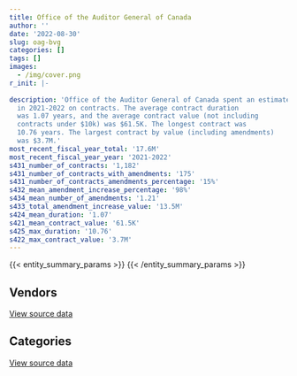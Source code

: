 ```yaml
---
title: Office of the Auditor General of Canada
author: ''
date: '2022-08-30'
slug: oag-bvg
categories: []
tags: []
images:
  - /img/cover.png
r_init: |-
  
description: 'Office of the Auditor General of Canada spent an estimated $17.6M
  in 2021-2022 on contracts. The average contract duration
  was 1.07 years, and the average contract value (not including
  contracts under $10k) was $61.5K. The longest contract was
  10.76 years. The largest contract by value (including amendments)
  was $3.7M.'
most_recent_fiscal_year_total: '17.6M'
most_recent_fiscal_year_year: '2021-2022'
s431_number_of_contracts: '1,182'
s431_number_of_contracts_with_amendments: '175'
s431_number_of_contracts_amendments_percentage: '15%'
s432_mean_amendment_increase_percentage: '98%'
s434_mean_number_of_amendments: '1.21'
s433_total_amendment_increase_value: '13.5M'
s424_mean_duration: '1.07'
s421_mean_contract_value: '61.5K'
s425_max_duration: '10.76'
s422_max_contract_value: '3.7M'
---
```


<script src="/rmarkdown-libs/htmlwidgets/htmlwidgets.js"></script>
<link href="/rmarkdown-libs/datatables-css/datatables-crosstalk.css" rel="stylesheet" />
<script src="/rmarkdown-libs/datatables-binding/datatables.js"></script>
<script src="/rmarkdown-libs/jquery/jquery-3.6.0.min.js"></script>
<link href="/rmarkdown-libs/dt-core-bootstrap/css/dataTables.bootstrap.min.css" rel="stylesheet" />
<link href="/rmarkdown-libs/dt-core-bootstrap/css/dataTables.bootstrap.extra.css" rel="stylesheet" />
<script src="/rmarkdown-libs/dt-core-bootstrap/js/jquery.dataTables.min.js"></script>
<script src="/rmarkdown-libs/dt-core-bootstrap/js/dataTables.bootstrap.min.js"></script>
<link href="/rmarkdown-libs/crosstalk/css/crosstalk.min.css" rel="stylesheet" />
<script src="/rmarkdown-libs/crosstalk/js/crosstalk.min.js"></script>
<script src="/rmarkdown-libs/htmlwidgets/htmlwidgets.js"></script>
<link href="/rmarkdown-libs/datatables-css/datatables-crosstalk.css" rel="stylesheet" />
<script src="/rmarkdown-libs/datatables-binding/datatables.js"></script>
<script src="/rmarkdown-libs/jquery/jquery-3.6.0.min.js"></script>
<link href="/rmarkdown-libs/dt-core-bootstrap/css/dataTables.bootstrap.min.css" rel="stylesheet" />
<link href="/rmarkdown-libs/dt-core-bootstrap/css/dataTables.bootstrap.extra.css" rel="stylesheet" />
<script src="/rmarkdown-libs/dt-core-bootstrap/js/jquery.dataTables.min.js"></script>
<script src="/rmarkdown-libs/dt-core-bootstrap/js/dataTables.bootstrap.min.js"></script>
<link href="/rmarkdown-libs/crosstalk/css/crosstalk.min.css" rel="stylesheet" />
<script src="/rmarkdown-libs/crosstalk/js/crosstalk.min.js"></script>

{{< entity_summary_params >}}
{{< /entity_summary_params >}}

## Vendors

<div id="htmlwidget-1" style="width:100%;height:auto;" class="datatables html-widget"></div>
<script type="application/json" data-for="htmlwidget-1">{"x":{"style":"bootstrap","filter":"none","vertical":false,"data":[["<a href=\"/vendors/acme_future_security_controls/\">ACME FUTURE SECURITY CONTROLS<\/a>","<a href=\"/vendors/adga_group/\">ADGA GROUP<\/a>","<a href=\"/vendors/advanced_business_interiors/\">ADVANCED BUSINESS INTERIORS<\/a>","<a href=\"/vendors/advanced_chippewa_technologies/\">ADVANCED CHIPPEWA TECHNOLOGIES<\/a>","<a href=\"/vendors/altis_human_resources/\">ALTIS HUMAN RESOURCES<\/a>","<a href=\"/vendors/bdo_canada/\">BDO CANADA<\/a>","<a href=\"/vendors/bell_canada/\">BELL CANADA<\/a>","<a href=\"/vendors/blackberry/\">BLACKBERRY<\/a>","<a href=\"/vendors/brookfield_global_integrated_solutions/\">BROOKFIELD GLOBAL INTEGRATED SOLUTIONS<\/a>","<a href=\"/vendors/calian/\">CALIAN<\/a>","<a href=\"/vendors/carahsoft_technology/\">CARAHSOFT TECHNOLOGY<\/a>","<a href=\"/vendors/cdw_canada/\">CDW CANADA<\/a>","<a href=\"/vendors/cistel_technology/\">CISTEL TECHNOLOGY<\/a>","<a href=\"/vendors/click_networks/\">CLICK NETWORKS<\/a>","<a href=\"/vendors/cofomo/\">COFOMO<\/a>","<a href=\"/vendors/compugen/\">COMPUGEN<\/a>","<a href=\"/vendors/dell_computer/\">DELL COMPUTER<\/a>","<a href=\"/vendors/deloitte_and_touche/\">DELOITTE AND TOUCHE<\/a>","<a href=\"/vendors/dnr_consulting_group/\">DNR CONSULTING GROUP<\/a>","<a href=\"/vendors/donna_cona/\">DONNA CONA<\/a>","<a href=\"/vendors/ebsco_canada/\">EBSCO CANADA<\/a>","<a href=\"/vendors/ecole_de_langues_abce/\">ECOLE DE LANGUES ABCE<\/a>","<a href=\"/vendors/ecole_de_langues_la_cite/\">ECOLE DE LANGUES LA CITE<\/a>","<a href=\"/vendors/ernst_young/\">ERNST YOUNG<\/a>","<a href=\"/vendors/excel_human_resources/\">EXCEL HUMAN RESOURCES<\/a>","<a href=\"/vendors/fast_track_staffing/\">FAST TRACK STAFFING<\/a>","<a href=\"/vendors/federal_express_canada/\">FEDERAL EXPRESS CANADA<\/a>","<a href=\"/vendors/gartner/\">GARTNER<\/a>","<a href=\"/vendors/genesis_integration/\">GENESIS INTEGRATION<\/a>","<a href=\"/vendors/graybridge_international_consulting/\">GRAYBRIDGE INTERNATIONAL CONSULTING<\/a>","<a href=\"/vendors/hypertec/\">HYPERTEC<\/a>","<a href=\"/vendors/ibm_canada/\">IBM CANADA<\/a>","<a href=\"/vendors/ihs_global/\">IHS GLOBAL<\/a>","<a href=\"/vendors/info_tech_research_group/\">INFO TECH RESEARCH GROUP<\/a>","<a href=\"/vendors/insa/\">INSA<\/a>","<a href=\"/vendors/ipss/\">IPSS<\/a>","<a href=\"/vendors/iron_mountain/\">IRON MOUNTAIN<\/a>","<a href=\"/vendors/it_net_consultants/\">IT NET CONSULTANTS<\/a>","<a href=\"/vendors/itex/\">ITEX<\/a>","<a href=\"/vendors/j_l_richards_associates/\">J L RICHARDS ASSOCIATES<\/a>","<a href=\"/vendors/keydata_associates/\">KEYDATA ASSOCIATES<\/a>","<a href=\"/vendors/kpmg/\">KPMG<\/a>","<a href=\"/vendors/leo_pisces_services_group/\">LEO PISCES SERVICES GROUP<\/a>","<a href=\"/vendors/lexisnexis_canada/\">LEXISNEXIS CANADA<\/a>","<a href=\"/vendors/m_d_charlton/\">M D CHARLTON<\/a>","<a href=\"/vendors/microsoft_canada/\">MICROSOFT CANADA<\/a>","<a href=\"/vendors/mindwire_systems/\">MINDWIRE SYSTEMS<\/a>","<a href=\"/vendors/morneau_shepell/\">MORNEAU SHEPELL<\/a>","<a href=\"/vendors/nisha_techonologies/\">NISHA TECHONOLOGIES<\/a>","<a href=\"/vendors/nitam_solutions/\">NITAM SOLUTIONS<\/a>","<a href=\"/vendors/northern_micro/\">NORTHERN MICRO<\/a>","<a href=\"/vendors/opentext/\">OPENTEXT<\/a>","<a href=\"/vendors/oracle_canada/\">ORACLE CANADA<\/a>","<a href=\"/vendors/pricewaterhouse_coopers/\">PRICEWATERHOUSE COOPERS<\/a>","<a href=\"/vendors/proquest/\">PROQUEST<\/a>","<a href=\"/vendors/r_e_gilmore_investments/\">R E GILMORE INVESTMENTS<\/a>","<a href=\"/vendors/raymond_chabot_grant_thornton/\">RAYMOND CHABOT GRANT THORNTON<\/a>","<a href=\"/vendors/rhea/\">RHEA<\/a>","<a href=\"/vendors/ricoh/\">RICOH<\/a>","<a href=\"/vendors/rogers/\">ROGERS<\/a>","<a href=\"/vendors/samson_associes/\">SAMSON ASSOCIES<\/a>","<a href=\"/vendors/sas_institute/\">SAS INSTITUTE<\/a>","<a href=\"/vendors/scalar_decisions/\">SCALAR DECISIONS<\/a>","<a href=\"/vendors/si_systems/\">SI SYSTEMS<\/a>","<a href=\"/vendors/simplex_grinnell/\">SIMPLEX GRINNELL<\/a>","<a href=\"/vendors/softchoice/\">SOFTCHOICE<\/a>","<a href=\"/vendors/st_joseph_print_group/\">ST JOSEPH PRINT GROUP<\/a>","<a href=\"/vendors/stiff_sentences/\">STIFF SENTENCES<\/a>","<a href=\"/vendors/stratos/\">STRATOS<\/a>","<a href=\"/vendors/teknion/\">TEKNION<\/a>","<a href=\"/vendors/telus_canada/\">TELUS CANADA<\/a>","<a href=\"/vendors/teramach_technologies/\">TERAMACH TECHNOLOGIES<\/a>","<a href=\"/vendors/the_aim_group/\">THE AIM GROUP<\/a>","<a href=\"/vendors/the_masha_krupp_translation_group/\">THE MASHA KRUPP TRANSLATION GROUP<\/a>","<a href=\"/vendors/the_right_door_consulting/\">THE RIGHT DOOR CONSULTING<\/a>","<a href=\"/vendors/thomson_reuters/\">THOMSON REUTERS<\/a>","<a href=\"/vendors/totem_offisource/\">TOTEM OFFISOURCE<\/a>","<a href=\"/vendors/toyota/\">TOYOTA<\/a>","<a href=\"/vendors/wolters_kluwer/\">WOLTERS KLUWER<\/a>"],[32883.14,null,76789.16,null,0,39454.24,123000,null,null,null,null,97938.93,109216.46,null,null,null,null,545276.65,49418.32,null,74773.35,0,47260.23,367533.05,null,3671.05,75000,83533.55,80059.48,34178.5,72750,null,373.3,4941.04,70085.72,280.29,null,null,537637.29,3224.2,null,212842.72,29261.31,null,null,null,null,0,690188.1,null,40983.74,36589.4,23094.85,277827.74,39101.54,null,102154.39,null,201565.81,65792.81,0,null,12036.65,null,null,41454.48,30324.08,0,30244.19,null,44739.79,113991.03,null,0,85164.43,null,null,null,160043.05],[11300,null,21045.12,null,54226.44,28695.98,null,113978.6,36200,null,19961.51,169622.46,400624.12,null,767712.65,null,60479.6,765404.48,null,null,null,19866,61815.7,330803.25,36245.88,11668.7,null,250053.2,95914.12,70857.88,null,160708.2,7190.94,55720.8,64708.27,null,null,null,11881.66,null,23319.81,157774.38,55474.57,1674.58,27538.48,62150,256561.99,9044.52,493673,null,46271.24,345307.84,null,356273.23,2562.03,12781.35,159101.12,1301.05,162197.15,7369.42,0,41900.4,null,null,24860,78676.94,8904.94,null,5549.67,null,28899.83,null,17865.3,null,62198.78,null,null,null,177449.01],[null,null,49057.68,null,13994.57,28617.58,160000,194497.86,null,754.29,null,647234.56,442266.87,189.28,1248859.46,8953.43,92765.4,1238204.47,null,331948.8,null,0,32091.75,425102.35,null,null,null,533659.08,25346.24,104478.47,226712,null,6798,208205.73,40367.7,null,null,null,28056.74,null,48678.46,1175260.96,null,8489.18,null,1572319.4,1248601.68,19024.68,641343.94,null,null,76135.16,31052.09,2167791.7,26283.93,4661.43,166764.14,15556.06,161753.99,7349.29,0,null,null,14187.15,null,118356.52,null,null,11302.72,null,27017.17,null,20667.7,null,65896.84,null,null,90776,203804.32],[null,941.67,38335.7,33262.24,25668.43,85799.95,null,122884.53,null,198076,null,482408.29,442266.87,13628.25,1248859.46,1998.53,136352.4,1627472.33,null,77054.7,null,58320,0,285925.67,null,null,null,394357.45,null,25364.79,79663.88,null,null,108054.78,46926.22,null,23086.15,231531.89,192895.54,11300,425848.68,596322.69,null,22279.08,null,1059311.79,1248601.68,0,453599.8,40126.56,73669.22,38828.92,116323.74,1007050.61,31708.12,null,128012.82,23335.27,59238.82,2456.47,0,null,null,96157.35,null,4561.5,null,null,11074,55838.84,10779.35,null,null,null,1568.93,20805.87,65869.8,null,180274.92]],"container":"<table class=\"table table-striped table-hover row-border order-column display\">\n  <thead>\n    <tr>\n      <th>Vendor<\/th>\n      <th>2018-2019<\/th>\n      <th>2019-2020<\/th>\n      <th>2020-2021<\/th>\n      <th>2021-2022<\/th>\n    <\/tr>\n  <\/thead>\n<\/table>","options":{"order":[[4,"desc"]],"pageLength":10,"autoWidth":true,"columnDefs":[{"targets":1,"render":"function(data, type, row, meta) {\n    return type !== 'display' ? data : DTWidget.formatCurrency(data, \"$\", 2, 3, \",\", \".\", true, null);\n  }"},{"targets":2,"render":"function(data, type, row, meta) {\n    return type !== 'display' ? data : DTWidget.formatCurrency(data, \"$\", 2, 3, \",\", \".\", true, null);\n  }"},{"targets":3,"render":"function(data, type, row, meta) {\n    return type !== 'display' ? data : DTWidget.formatCurrency(data, \"$\", 2, 3, \",\", \".\", true, null);\n  }"},{"targets":4,"render":"function(data, type, row, meta) {\n    return type !== 'display' ? data : DTWidget.formatCurrency(data, \"$\", 2, 3, \",\", \".\", true, null);\n  }"},{"width":"16%","targets":[1,2,3,4]},{"className":"dt-right","targets":[1,2,3,4]}],"orderClasses":false}},"evals":["options.columnDefs.0.render","options.columnDefs.1.render","options.columnDefs.2.render","options.columnDefs.3.render"],"jsHooks":[]}</script>
<p class="text-right">
<a href="https://github.com/GoC-Spending/contracts-data/tree/main/data/out/departments/oag-bvg/summary_by_fiscal_year_by_vendor.csv" class="source-data-link btn btn-link">View source data</a>
</p>

## Categories

<div id="htmlwidget-2" style="width:100%;height:auto;" class="datatables html-widget"></div>
<script type="application/json" data-for="htmlwidget-2">{"x":{"style":"bootstrap","filter":"none","vertical":false,"data":[["<a href=\"/categories/other/\">(Other)<\/a>","<a href=\"/categories/facilities_and_construction/\">Facilities and construction<\/a>","<a href=\"/categories/office_management/\">Office management<\/a>","<a href=\"/categories/professional_services/\">Professional services<\/a>","<a href=\"/categories/information_technology/\">Information technology<\/a>","<a href=\"/categories/medical/\">Medical<\/a>","<a href=\"/categories/transportation_and_logistics/\">Transportation and logistics<\/a>","<a href=\"/categories/industrial_products_and_services/\">Industrial products and services<\/a>","<a href=\"/categories/security_and_protection/\">Security and protection<\/a>","<a href=\"/categories/human_capital/\">Human capital<\/a>"],[null,32883.14,662007.06,3031435.45,3208666.2,null,75000,null,null,930504.03],[18645,53936.68,1127618.14,4206247.42,3851146.63,null,24860,200101.64,null,1116005.7],[null,42587.1,286448.1,9251252.36,7400944.05,16950,130608.5,null,12995,1498231.04],[null,null,396710.72,8699147.4,6893429.73,16950,null,null,16950,1550322.72]],"container":"<table class=\"table table-striped table-hover row-border order-column display\">\n  <thead>\n    <tr>\n      <th>Category<\/th>\n      <th>2018-2019<\/th>\n      <th>2019-2020<\/th>\n      <th>2020-2021<\/th>\n      <th>2021-2022<\/th>\n    <\/tr>\n  <\/thead>\n<\/table>","options":{"order":[[4,"desc"]],"dom":"t","pageLength":30,"autoWidth":true,"columnDefs":[{"targets":1,"render":"function(data, type, row, meta) {\n    return type !== 'display' ? data : DTWidget.formatCurrency(data, \"$\", 2, 3, \",\", \".\", true, null);\n  }"},{"targets":2,"render":"function(data, type, row, meta) {\n    return type !== 'display' ? data : DTWidget.formatCurrency(data, \"$\", 2, 3, \",\", \".\", true, null);\n  }"},{"targets":3,"render":"function(data, type, row, meta) {\n    return type !== 'display' ? data : DTWidget.formatCurrency(data, \"$\", 2, 3, \",\", \".\", true, null);\n  }"},{"targets":4,"render":"function(data, type, row, meta) {\n    return type !== 'display' ? data : DTWidget.formatCurrency(data, \"$\", 2, 3, \",\", \".\", true, null);\n  }"},{"width":"16%","targets":[1,2,3,4]},{"className":"dt-right","targets":[1,2,3,4]}],"orderClasses":false,"lengthMenu":[10,25,30,50,100]}},"evals":["options.columnDefs.0.render","options.columnDefs.1.render","options.columnDefs.2.render","options.columnDefs.3.render"],"jsHooks":[]}</script>
<p class="text-right">
<a href="https://github.com/GoC-Spending/contracts-data/tree/main/data/out/departments/oag-bvg/summary_by_fiscal_year_by_category.csv" class="source-data-link btn btn-link">View source data</a>
</p>
